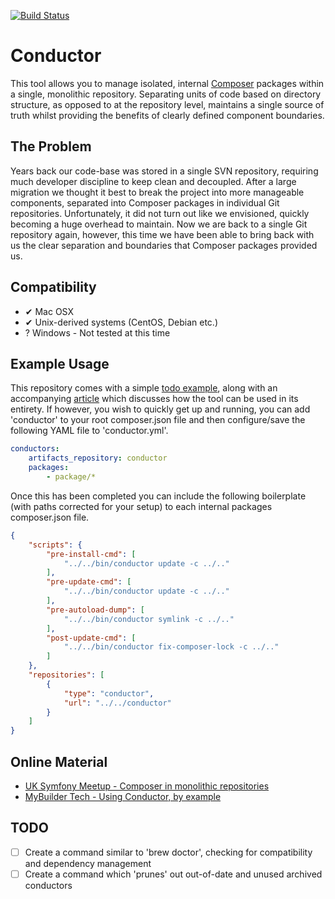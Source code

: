 [![Build Status](https://secure.travis-ci.org/mybuilder/conductor.svg?branch=master)](http://travis-ci.org/mybuilder/conductor)

Conductor
========

This tool allows you to manage isolated, internal [Composer](https://getcomposer.org/) packages within a single, monolithic repository.
Separating units of code based on directory structure, as opposed to at the repository level, maintains a single source of truth whilst providing the benefits of clearly defined component boundaries.

The Problem
-----------

Years back our code-base was stored in a single SVN repository, requiring much developer discipline to keep clean and decoupled.
After a large migration we thought it best to break the project into more manageable components, separated into Composer packages in individual Git repositories.
Unfortunately, it did not turn out like we envisioned, quickly becoming a huge overhead to maintain.
Now we are back to a single Git repository again, however, this time we have been able to bring back with us the clear separation and boundaries that Composer packages provided us.

Compatibility
-------------

- ✔ Mac OSX
- ✔ Unix-derived systems (CentOS, Debian etc.)
- ? Windows - Not tested at this time

Example Usage
-------------

This repository comes with a simple [todo example](examples/todo/), along with an accompanying [article]() which discusses how the tool can be used in its entirety.
If however, you wish to quickly get up and running, you can add 'conductor' to your root composer.json file and then configure/save the following YAML file to 'conductor.yml'.

``` yaml
conductors:
    artifacts_repository: conductor
    packages:
        - package/*
```

Once this has been completed you can include the following boilerplate (with paths corrected for your setup) to each internal packages composer.json file.

``` json
{
    "scripts": {
        "pre-install-cmd": [
            "../../bin/conductor update -c ../.."
        ],
        "pre-update-cmd": [
            "../../bin/conductor update -c ../.."
        ],
        "pre-autoload-dump": [
            "../../bin/conductor symlink -c ../.."
        ],
        "post-update-cmd": [
            "../../bin/conductor fix-composer-lock -c ../.."
        ]
    },
    "repositories": [
        {
            "type": "conductor",
            "url": "../../conductor"
        }
    ]
}
```

Online Material
---------------

- [UK Symfony Meetup - Composer in monolithic repositories](http://www.meetup.com/symfony/events/192889222/)
- [MyBuilder Tech - Using Conductor, by example]()

TODO
----

- [ ] Create a command similar to 'brew doctor', checking for compatibility and dependency management
- [ ] Create a command which 'prunes' out out-of-date and unused archived conductors
